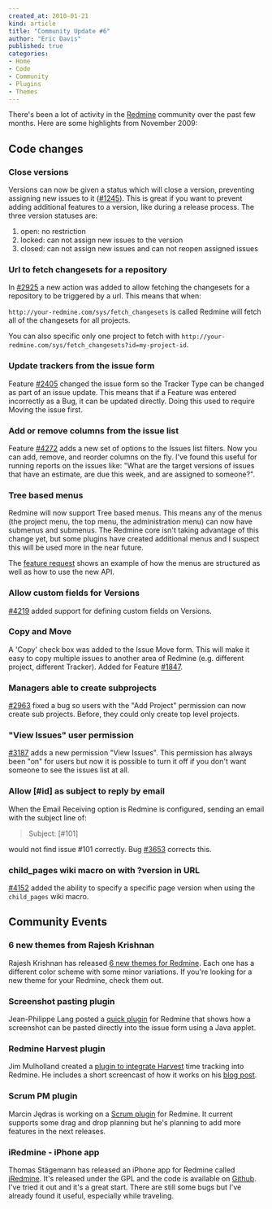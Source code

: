 ```yaml
---
created_at: 2010-01-21
kind: article
title: "Community Update #6"
author: "Eric Davis"
published: true
categories:
- Home
- Code
- Community
- Plugins
- Themes
---
```


There's been a lot of activity in the [Redmine](http://www.redmine.org) community over the past few months.  Here are some highlights from November 2009:

## Code changes

### Close versions

Versions can now be given a status which will close a version, preventing assigning new issues to it ([#1245][]).  This is great if you want to prevent adding additional features to a version, like during a release process.  The three version statuses are:

1. open: no restriction
2. locked: can not assign new issues to the version
3. closed: can not assign new issues and can not reopen assigned issues

[#1245]: http://www.redmine.org/issues/1245

### Url to fetch changesets for a repository

In [#2925][] a new action was added to allow fetching the changesets for a repository to be triggered by a url.  This means that when:

`http://your-redmine.com/sys/fetch_changesets` is called Redmine will fetch all of the changesets for all projects.

You can also specific only one project to fetch with `http://your-redmine.com/sys/fetch_changesets?id=my-project-id`.

[#2925]: http://www.redmine.org/issues/2925

### Update trackers from the issue form

Feature [#2405][] changed the issue form so the Tracker Type can be changed as part of an issue update.  This means that if a Feature was entered incorrectly as a Bug, it can be updated directly.  Doing this used to require Moving the issue first.

[#2405]: http://www.redmine.org/issues/2405

### Add or remove columns from the issue list

Feature [#4272][] adds a new set of options to the Issues list filters.  Now you can add, remove, and reorder columns on the fly.  I've found this useful for running reports on the issues like: "What are the target versions of issues that have an estimate, are due this week, and are assigned to someone?".

[#4272]: http://www.redmine.org/issues/4272

### Tree based menus

Redmine will now support Tree based menus.  This means any of the menus (the project menu, the top menu, the administration menu) can now have submenus and submenus.  The Redmine core isn't taking advantage of this change yet, but some plugins have created additional menus and I suspect this will be used more in the near future.

The [feature request](http://www.redmine.org/issues/4250) shows an example of how the menus are structured as well as how to use the new API.

### Allow custom fields for Versions

[#4219][] added support for defining custom fields on Versions.

[#4219]: http://www.redmine.org/issues/4219

### Copy and Move

A 'Copy' check box was added to the Issue Move form.  This will make it easy to copy multiple issues to another area of Redmine (e.g. different project, different Tracker).  Added for Feature [#1847](http://www.redmine.org/issues/1847).

### Managers able to create subprojects

[#2963][] fixed a bug so users with the "Add Project" permission can now create sub projects.  Before, they could only create top level projects.

[#2963]: http://www.redmine.org/issues/2963


### "View Issues" user permission

[#3187][] adds a new permission "View Issues".  This permission has always been "on" for users but now it is possible to turn it off if you don't want someone to see the issues list at all.

[#3187]: http://www.redmine.org/issues/3187

### Allow [#id] as subject to reply by email

When the Email Receiving option is Redmine is configured, sending an email with the subject line of:

> Subject: [#101]

would not find issue #101 correctly.  Bug [#3653](http://www.redmine.org/issues/3653) corrects this.

### child_pages wiki macro on with ?version in URL

[#4152][] added the ability to specify a specific page version when using the `child_pages` wiki macro.

[#4152]: http://www.redmine.org/issues/4152

## Community Events

### 6 new themes from Rajesh Krishnan

Rajesh Krishnan has released [6 new themes for Redmine][new-themes].  Each one has a different color scheme with some minor variations.  If you're looking for a new theme for your Redmine, check them out.

[new-themes]: http://www.redmine.org/boards/3/topics/9924

### Screenshot pasting plugin

Jean-Philippe Lang posted a [quick plugin][screenshot] for Redmine that shows how a screenshot can be pasted directly into the issue form using a Java applet.

[screenshot]: http://www.redmine.org/issues/3816#note-8

### Redmine Harvest plugin

Jim Mulholland created a [plugin to integrate Harvest](http://www.redmine.org/boards/3/topics/9702) time tracking into Redmine.  He includes a short screencast of how it works on his [blog post](http://squeejee.com/blog/apps/2009/11/18/integrate-harvest-time-into-redmine/).

### Scrum PM plugin

Marcin Jędras is working on a [Scrum plugin](http://www.redmine.org/boards/1/topics/9660) for Redmine.  It current supports some drag and drop planning but he's planning to add more features in the next releases.

### iRedmine - iPhone app

Thomas Stägemann has released an iPhone app for Redmine called [iRedmine](http://www.redmine.org/boards/2/topics/9460).  It's released under the GPL and the code is available on [Github](http://github.com/wwk/iRedmine).  I've tried it out and it's a great start.  There are still some bugs but I've already found it useful, especially while traveling.


